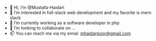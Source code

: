 - 👋 Hi, I’m @Mustafa-Haidari
- 👀 I’m interested in full-stack web development and my favorite is mern stack
- 🌱 I’m currently working as a software developer in php
- 💞️ I’m looking to collaborate on ...
- 📫 You can reach me via my emial: mhaidarpoor@gmail.com

<!---
Mustafa-Haidari/Mustafa-Haidari is a ✨ special ✨ repository because its `README.md` (this file) appears on your GitHub profile.
You can click the Preview link to take a look at your changes.
--->
